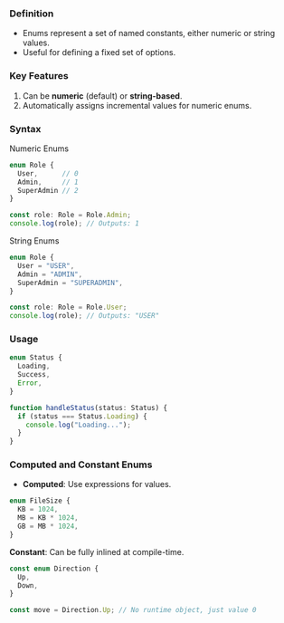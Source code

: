 ### Definition

- Enums represent a set of named constants, either numeric or string values.
- Useful for defining a fixed set of options.

### Key Features

1. Can be **numeric** (default) or **string-based**.
2. Automatically assigns incremental values for numeric enums.

### Syntax

Numeric Enums

```ts
enum Role {
  User,      // 0
  Admin,     // 1
  SuperAdmin // 2
}

const role: Role = Role.Admin;
console.log(role); // Outputs: 1
```

String Enums

```ts
enum Role {
  User = "USER",
  Admin = "ADMIN",
  SuperAdmin = "SUPERADMIN",
}

const role: Role = Role.User;
console.log(role); // Outputs: "USER"
```

### Usage

```ts
enum Status {
  Loading,
  Success,
  Error,
}

function handleStatus(status: Status) {
  if (status === Status.Loading) {
    console.log("Loading...");
  }
}
```

### **Computed and Constant Enums**

- **Computed**: Use expressions for values.
```ts
enum FileSize {
  KB = 1024,
  MB = KB * 1024,
  GB = MB * 1024,
}
```

**Constant**: Can be fully inlined at compile-time.
```ts
const enum Direction {
  Up,
  Down,
}

const move = Direction.Up; // No runtime object, just value 0
```